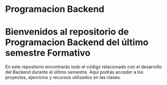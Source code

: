 # Programacion Backend

# Bienvenidos al repositorio de Programacion Backend del último semestre Formativo

En este repositorio encontrarás todo el código relacionado con el desarrollo del Backend durante el último semestre. Aquí podrás acceder a los proyectos, ejercicios y recursos utilizados en las clases.


